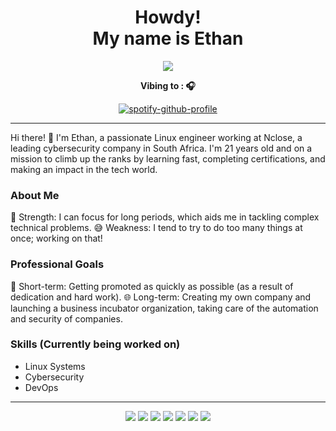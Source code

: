 <p>
  <h1 align="center">Howdy!<br>My name is Ethan</h1>
</p>

<p align="center">
  <a href="https://www.linkedin.com/in/ethan-creamer-houghton-70132b206/">
    <img src="https://img.shields.io/badge/LinkedIn-0077B5?style=for-the-badge&logo=linkedin&logoColor=white">
  </a>
</p>
<p align="center"><strong>Vibing to : 🎧  </strong></p>


<div align="center">

[![spotify-github-profile](https://spotify-github-profile.vercel.app/api/view?uid=31eaxpz5ass3ccpc2g4a2ntezzam&cover_image=true&theme=default&show_offline=false&background_color=121212&interchange=false)](https://spotify-github-profile.vercel.app/api/view?uid=31eaxpz5ass3ccpc2g4a2ntezzam&redirect=true)

</div>

---

Hi there! 👋 I'm Ethan, a passionate Linux engineer working at Nclose, a leading cybersecurity company in South Africa. I'm 21 years old and on a mission to climb up the ranks by learning fast, completing certifications, and making an impact in the tech world.

### About Me
🧠 Strength: I can focus for long periods, which aids me in tackling complex technical problems.
😅 Weakness: I tend to try to do too many things at once; working on that!

### Professional Goals
🚀 Short-term: Getting promoted as quickly as possible (as a result of dedication and hard work).
🌐 Long-term: Creating my own company and launching a business incubator organization, taking care of the automation and security of companies.

### Skills (Currently being worked on)
- Linux Systems
- Cybersecurity
- DevOps

---

<p align="center">



<img src="https://img.shields.io/badge/Arch_Linux-1793D1?style=for-the-badge&logo=arch-linux&logoColor=white">
<img src="https://img.shields.io/badge/Cent%20OS-262577?style=for-the-badge&logo=CentOS&logoColor=white">
<img src="https://img.shields.io/badge/Python-FFD43B?style=for-the-badge&logo=python&logoColor=blue">
<img src="https://img.shields.io/badge/Selenium-43B02A?style=for-the-badge&logo=Selenium&logoColor=white">
<img src="https://img.shields.io/badge/Shell_Script-121011?style=for-the-badge&logo=gnu-bash&logoColor=white">
<img src="https://img.shields.io/badge/NeoVim-%2357A143.svg?&style=for-the-badge&logo=neovim&logoColor=white">
<img src="https://img.shields.io/badge/Vagrant-1868F2?style=for-the-badge&logo=Vagrant&logoColor=white">

</p>


